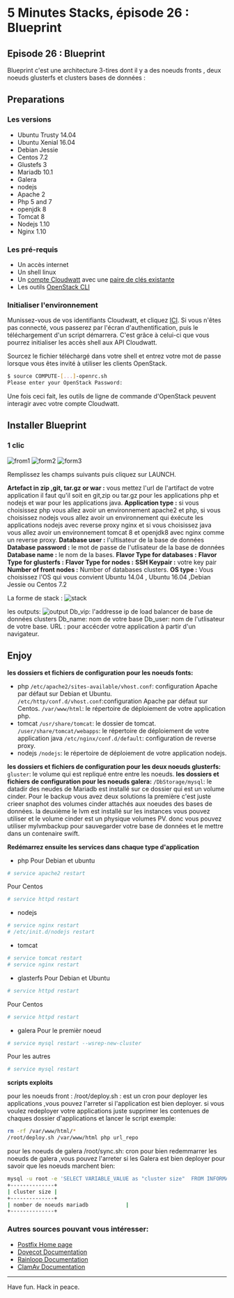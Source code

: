 # 5 Minutes Stacks, épisode 26 : Blueprint #

## Episode 26 : Blueprint

Blueprint c'est une architecture 3-tires dont il y a des noeuds fronts , deux noeuds glusterfs et clusters bases de données :


## Preparations

### Les versions
 - Ubuntu Trusty 14.04
 - Ubuntu Xenial 16.04
 - Debian Jessie
 - Centos 7.2
 - Glustefs 3
 - Mariadb 10.1
 - Galera
 - nodejs
 - Apache 2
 - Php 5 and 7
 - openjdk 8
 - Tomcat 8
 - Nodejs 1.10
 - Nginx 1.10

### Les pré-requis

  * Un accès internet
  * Un shell linux
  * Un [compte Cloudwatt](https://www.cloudwatt.com/cockpit/#/create-contact) avec une [ paire de clés existante](https://console.cloudwatt.com/project/access_and_security/?tab=access_security_tabs__keypairs_tab)
  * Les outils [OpenStack CLI](http://docs.openstack.org/cli-reference/content/install_clients.html)


### Initialiser l'environnement

 Munissez-vous de vos identifiants Cloudwatt, et cliquez [ICI](https://console.cloudwatt.com/project/access_and_security/api_access/openrc/).
 Si vous n'êtes pas connecté, vous passerez par l'écran d'authentification, puis le téléchargement d'un script démarrera. C'est grâce à celui-ci que vous pourrez initialiser les accès shell aux API Cloudwatt.

 Sourcez le fichier téléchargé dans votre shell et entrez votre mot de passe lorsque vous êtes invité à utiliser les clients OpenStack.

  ~~~ bash
  $ source COMPUTE-[...]-openrc.sh
  Please enter your OpenStack Password:
  ~~~

 Une fois ceci fait, les outils de ligne de commande d'OpenStack peuvent interagir avec votre compte Cloudwatt.


 ## Installer Blueprint

 ### 1 clic

![from1](img/1.png)
![form2](img/2.png)
![form3](img/3.png)

Remplissez  les champs suivants puis cliquez sur LAUNCH.

**Artefact in zip ,git, tar.gz or war :**
vous mettez l'url de l'artifact de votre application il faut qu'il soit en git,zip ou tar.gz  pour les applications php et nodejs et war pour les applications java.
**Application type :**
 si vous choisissez php vous allez avoir un environnement apache2 et php,
 si vous choisissez nodejs vous allez avoir un environnement qui éxécute les applications nodejs avec reverse proxy nginx et
 si vous choisissez java vous allez avoir un environnement tomcat 8 et openjdk8 avec nginx comme un reverse proxy.
**Database user :**
l'ultisateur de la base de données
**Database password :**
le mot de passe de l'utlisateur de la base de données
**Database name :**
le nom de la bases.
**Flavor Type for databases :**
**Flavor Type for glusterfs :**
**Flavor Type for nodes :**
**SSH Keypair :**
votre key pair
**Number of front nodes :**
Number of databases clusters.
**OS type :**
Vous choisissez l'OS qui vous convient
Ubuntu 14.04 , Ubuntu 16.04 ,Debian Jessie ou Centos 7.2

La forme de stack :
![stack](img/4.png)

les outputs:
![output](img/5.png)
Db_vip:
l'addresse ip de load balancer de base de données clusters
Db_name: nom de votre base
Db_user: nom de l'utlisateur de votre base.
URL : pour accécder votre application à partir d'un navigateur.

## Enjoy

**les dossiers et fichiers de configuration pour les noeuds fonts:**

* php
`/etc/apache2/sites-available/vhost.conf`: configuration Apache par défaut sur Debian et Ubuntu.
`/etc/http/conf.d/vhost.conf`:configuration Apache par défaut sur Centos.
`/var/www/html`: le répertoire de déploiement de votre application php.
* tomcat
`/usr/share/tomcat`: le dossier de tomcat.
`/user/share/tomcat/webapps`: le répertoire de déploiement de votre application java
`/etc/nginx/conf.d/default`: configuration de reverse proxy.
* nodejs
`/nodejs`: le répertoire de déploiement de votre application nodejs.

**les dossiers et fichiers de configuration pour les deux noeuds glusterfs:**
`gluster`: le volume qui est repliqué entre entre les noeuds.
**les dossiers et fichiers de configuration pour les noeuds galera:**
`/DbStorage/mysql`: le datadir des neudes de Mariadb est installé sur ce dossier qui est un volume cinder.
Pour le backup vous avez deux solutions
la première c'est juste crieer snaphot des volumes cinder attachés aux noeudes des bases de données.
la deuxième le lvm est installé sur les instances vous pouvez utiliser et le volume cinder est un physique volumes PV.
donc vous pouvez utiliser mylvmbackup pour sauvegarder votre base de données et le mettre dans un contenaire swift.

**Redémarrez ensuite  les services dans chaque type d'application**

* php
Pour Debian et ubuntu
~~~ bash
# service apache2 restart
~~~
Pour Centos
~~~ bash
# service httpd restart
~~~
* nodejs
~~~ bash
# service nginx restart
# /etc/init.d/nodejs restart
~~~

* tomcat
~~~ bash
# service tomcat restart
# service nginx restart
~~~

* glasterfs
Pour Debian et Ubuntu
~~~ bash
# service httpd restart
~~~
Pour Centos
~~~ bash
# service httpd restart
~~~
* galera
Pour le premièr noeud
~~~ bash
# service mysql restart --wsrep-new-cluster
~~~
Pour les autres
~~~ bash
# service mysql restart
~~~

**scripts exploits**

pour les noeuds front :
/root/deploy.sh : est un cron pour deployer les applications ,vous pouvez l'arreter si l'application est bien deployer.
si vous voulez redeployer votre applications
juste supprimer les contenues de chaques dossier d'applications et lancer le script
exemple:
~~~bash
rm -rf /var/www/html/*
/root/deploy.sh /var/www/html php url_repo
~~~

pour les noeuds de galera
/root/sync.sh: cron pour bien redemmarrer les noeuds de galera ,vous pouvez l'arreter si les Galera est bien deployer pour savoir que
les noeuds marchent bien:

~~~bash
mysql -u root -e 'SELECT VARIABLE_VALUE as "cluster size"  FROM INFORMATION_SCHEMA.GLOBAL_STATUS  WHERE VARIABLE_NAME="wsrep_cluster_size"'
+--------------+
| cluster size |
+--------------+
| nomber de noeuds mariadb            |
+--------------+
~~~


### Autres sources pouvant vous intéresser:
* [ Postfix Home page](http://www.postfix.org/documentation.html)
* [ Dovecot Documentation](http://www.dovecot.org/)
* [ Rainloop Documentation](http://www.rainloop.net)
* [ ClamAv Documentation](http://www.clamav.net/)

----
Have fun. Hack in peace.
